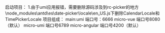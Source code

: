 启动项目：
1.由于umi应用报错，需要删除源码涉及到rc-picker的地方
\node_modules\antd\es\date-picker\locale\en_US.js下删除CalendarLocale和TimePickerLocale
项目组成：
main:umi  端口号：6666
micro-vue  端口号8080（默认）
micro-umi   端口号6789
micro-angular 端口号4200（默认）
